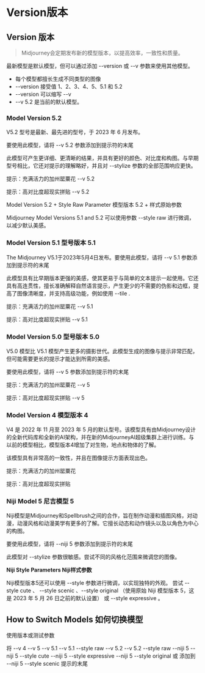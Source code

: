 # Version版本

## Version 版本

> Midjourney会定期发布新的模型版本，以提高效率，一致性和质量。

最新模型是默认模型，但可以通过添加 --version 或 --v 参数来使用其他模型。

* 每个模型都擅长生成不同类型的图像
* \--version 接受值 1、2、3、4、5、5.1 和 5.2
* \--version 可以缩写 --v
* \--v 5.2 是当前的默认模型。

### Model Version 5.2

V5.2 型号是最新、最先进的型号，于 2023 年 6 月发布。

要使用此模型，请将 --v 5.2 参数添加到提示符的末尾

此模型可产生更详细、更清晰的结果，并具有更好的颜色、对比度和构图。与早期型号相比，它还对提示的理解略好，并且对 --stylize 参数的全部范围响应更快。

提示：充满活力的加州罂粟花 --v 5.2

提示：高对比度超现实拼贴 --v 5.2

Model Version 5.2 + Style Raw Parameter 模型版本 5.2 + 样式原始参数

Midjourney Model Versions 5.1 and 5.2 可以使用参数 --style raw 进行微调，以减少默认美感。

### Model Version 5.1 型号版本 5.1

The Midjourney V5.1于2023年5月4日发布。要使用此模型，请将 --v 5.1 参数添加到提示符的末尾

此模型具有比早期版本更强的美感，使其更易于与简单的文本提示一起使用。它还具有高连贯性，擅长准确解释自然语言提示，产生更少的不需要的伪影和边框，提高了图像清晰度，并支持高级功能，例如使用 --tile .

提示：充满活力的加州罂粟花 --v 5.1

提示：高对比度超现实拼贴 --v 5.1

### Model Version 5.0 型号版本 5.0

V5.0 模型比 V5.1 模型产生更多的摄影世代。此模型生成的图像与提示非常匹配，但可能需要更长的提示才能达到所需的美感。

要使用此模型，请将 --v 5 参数添加到提示符的末尾

提示：充满活力的加州罂粟花 --v 5

提示：高对比度超现实拼贴 --v 5

### Model Version 4 模型版本 4

V4 是 2022 年 11 月至 2023 年 5 月的默认型号。该模型具有由Midjourney设计的全新代码库和全新的AI架构，并在新的MidjourneyAI超级集群上进行训练。与以前的模型相比，模型版本4增加了对生物，地点和物体的了解。

该模型具有非常高的一致性，并且在图像提示方面表现出色。

提示：充满活力的加州罂粟花

提示：高对比度超现实拼贴

### Niji Model 5 尼吉模型 5

Niji模型是Midjourney和Spellbrush之间的合作，旨在制作动漫和插图风格，对动漫，动漫风格和动漫美学有更多的了解。它擅长动态和动作镜头以及以角色为中心的构图。

要使用此模型，请将 --niji 5 参数添加到提示符的末尾

此模型对 --stylize 参数很敏感。尝试不同的风格化范围来微调您的图像。

**Niji Style Parameters Niji样式参数**

Niji模型版本5还可以使用 --style 参数进行微调，以实现独特的外观。 尝试 --style cute 、 --style scenic 、--style original （使用原始 Niji 模型版本 5，这是 2023 年 5 月 26 日之前的默认设置） 或 --style expressive 。

## How to Switch Models 如何切换模型

使用版本或测试参数

将 --v 4 --v 5 --v 5.1 --v 5.1 --style raw --v 5.2 --v 5.2 --style raw --niji 5 --niji 5 --style cute --niji 5 --style expressive --niji 5 --style original 或 添加到 --niji 5 --style scenic 提示的末尾
